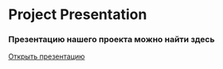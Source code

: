 # Project Presentation

### Презентацию нашего проекта можно найти здесь
[Открыть презентацию](https://docs.google.com/presentation/d/10A0uf9LKmwIxrL0-HslZ8OBYvl12OFhwYGoCcrG8CCU/edit?usp=sharing)